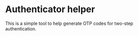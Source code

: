 # Authenticator helper

This is a simple tool to help generate OTP codes for two-step authentication.

